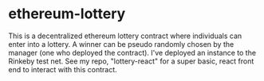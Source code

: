 # ethereum-lottery
This is a decentralized ethereum lottery contract where individuals can enter into a lottery. A winner can be pseudo randomly chosen by the manager (one who deployed the contract). I've deployed an instance to the Rinkeby test net. See my repo, "lottery-react" for a super basic, react front end to interact with this contract.
